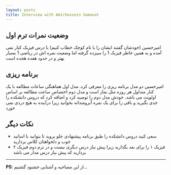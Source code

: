 ```yaml
---
layout: posts
title: Interview with Amirhossein Samavat
---
```


## وضعیت نمرات ترم اول
امیرحسین (خودشان گفتند ایشان را با نام کوچک خطاب کنیم) با درس فیزیک کنار نمی آمده و
به همین خاطر فیزیک 1 را سیزده گرفته اما وضعیت نمره اش در ریاضی 1 بسیار بهتر و در حدود
هفده هجده است

## برنامه ریزی
امیرحسین دو مدل برنامه ریزی را معرفی کرد. مدل اول هماهنگی ساعات مطالعه
با یک کنار متداول هر روزه مثل نماز است و مدل دوم اختصاص ساعت مطالعه بر اساس اولویت می باشد.
خودش مدل دوم را توصیه کرد و اضافه کرد که دروس دانشکده را جدی بگیرید و باقی را برای یک نمره
آبرومندانه بخوانید زیرا درآینده به هیچ دردی نمی خورد

## نکات دیگر 
* سعی کنید دروس دانشکده را طبق برنامه پیشنهادی جلو بروید تا بتوانید با اساتید خوب و دلخواهتان
کلاس بردارید
* فیزیک ۱ را برای بعد بگذارید زیرا پیش نیاز درس دیگری نیست و در ترم دوم فیزیک ۲ بردارید که
پیش نیاز درس مدار می باشد


---
**PS**: از این مصاحبه و آشنایی خشنود گشتیم...
